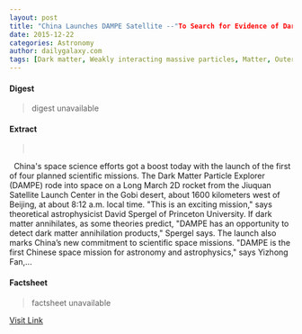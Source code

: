 ```yaml
---
layout: post
title: "China Launches DAMPE Satellite --"To Search for Evidence of Dark Matter Annihilation""
date: 2015-12-22
categories: Astronomy
author: dailygalaxy.com
tags: [Dark matter, Weakly interacting massive particles, Matter, Outer space, Astrophysics, Physical sciences, Nature, Physical cosmology, Science, Physical universe, Physics, Astronomy]
---
```



#### Digest
>digest unavailable

#### Extract
>       China's space science efforts got a boost today with the launch of the first of four planned scientific missions. The Dark Matter Particle Explorer (DAMPE) rode into space on a Long March 2D rocket from the Jiuquan Satellite Launch Center in the Gobi desert, about 1600 kilometers west of Beijing, at about 8:12 a.m. local time. "This is an exciting mission," says theoretical astrophysicist David Spergel of Princeton University. If dark matter annihilates, as some theories predict, "DAMPE has an opportunity to detect dark matter annihilation products," Spergel says. The launch also marks China’s new commitment to scientific space missions. "DAMPE is the first Chinese space mission for astronomy and astrophysics," says Yizhong Fan,...

#### Factsheet
>factsheet unavailable

[Visit Link](http://www.dailygalaxy.com/my_weblog/2015/12/china-launches-dampe-satellite-to-detect-dark-matter-annihilation.html)


